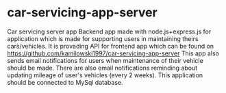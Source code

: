 # car-servicing-app-server
Car servicing server app
Backend app made with node.js+express.js for application which is made for supporting users in maintaining theirs cars/vehicles. It is provading API for frontend app which can be found on https://github.com/kamilowski1997/car-servicing-app-server This app also sends email notifications for users when maintenance of their vehicle should be made. There are also email notifications reminding about updating mileage of user's vehicles (every 2 weeks). This application should be connected to MySql database.
